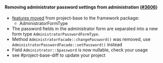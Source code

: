 #### Removing administrator password settings from administration ([#3606](https://github.com/shopsys/shopsys/pull/3606))

- [features moved](#movement-of-features-from-project-base-to-packages) from project-base to the framework package:
    - AdministratorFormType
- The password fields in the administrator form are separated into a new form type `AdministratorPasswordFormType`.
- Method `AdministratorFacade::changePassword()` was removed, use `AdministratorPasswordFacade::setPassword()` instead
- Field `Administrator::$password` is now nullable, check your usage
- see #project-base-diff to update your project
